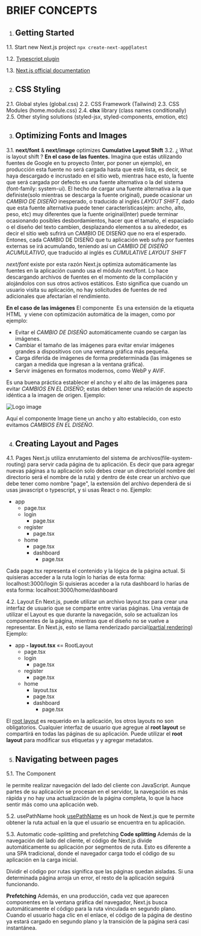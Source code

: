# BRIEF CONCEPTS

1. ## Getting Started

1.1. Start new Next.js project
`npx create-next-app@latest`

1.2. [Typescript plugin](https://nextjs.org/docs/app/building-your-application/configuring/typescript#typescript-plugin)

1.3. [Next.js official documentation](https://nextjs.org)

2. ## CSS Styling

2.1. Global styles (global.css)
2.2. CSS Framework (Tailwind)
2.3. CSS Modules (home.module.css)
2.4. **clsx** library (class names conditionally)
2.5. Other styling solutions (styled-jsx, styled-components, emotion, etc)

3. ## Optimizing Fonts and Images

3.1. **next/font** & **next/image** optimizes **Cumulative Layout Shift**
3.2. ¿ What is layout shift ?
**En el caso de las fuentes.**
Imagina que estás utilizando fuentes de Google en tu proyecto (Inter, por poner un ejemplo), en producción esta fuente no será cargada hasta que esté lista, es decir, se haya descargado e incrustado en el sitio web, mientras hace esto, la fuente que será cargada por defecto es una fuente alternativa o la del sistema (font-family: system-ui).
El hecho de cargar una fuente alternativa a la que definiste(solo mientras se descarga la fuente original), puede ocasionar un _CAMBIO DE DISEÑO_ inesperado, o traducido al inglés _LAYOUT SHIFT_, dado que esta fuente alternativa puede tener características(ejm: ancho, alto, peso, etc) muy diferentes que la fuente original(Inter) puede terminar ocasionando posibles desbordamientos, hacer que el tamaño, el espaciado o el diseño del texto cambien, desplazando elementos a su alrededor, es decir el sitio web sufrirá un CAMBIO DE DISEÑO que no era el esperado.
Entones, cada CAMBIO DE DISEÑO que tu aplicación web sufra por fuentes externas se irá acumulando, teniendo así un _CAMBIO DE DISEÑO ACUMULATIVO_, que traducido al inglés es _CUMULATIVE LAYOUT SHIFT_

_next/font_ existe por esta razón
Next.js optimiza automáticamente las fuentes en la aplicación cuando usa el módulo next/font. Lo hace descargando archivos de fuentes en el momento de la compilación y alojándolos con sus otros activos estáticos. Esto significa que cuando un usuario visita su aplicación, no hay solicitudes de fuentes de red adicionales que afectarían el rendimiento.

**En el caso de las imágenes**
El componente <Image />
Es una extensión de la etiqueta HTML <img> y viene con optimización automática de la imagen, como por ejemplo:

- Evitar el _CAMBIO DE DISEÑO_ automáticamente cuando se cargan las imágenes.
- Cambiar el tamaño de las imágenes para evitar enviar imágenes grandes a dispositivos con una ventana gráfica más pequeña.
- Carga diferida de imágenes de forma predeterminada (las imágenes se cargan a medida que ingresan a la ventana gráfica).
- Servir imágenes en formatos modernos, como WebP y AVIF.

Es una buena práctica establecer el ancho y el alto de las imágenes para evitar _CAMBIOS EN EL DISEÑO_; estas deben tener una relación de aspecto idéntica a la imagen de origen.
Ejemplo:

<Image
  src="/logo.svg"
  width={100}
  height={100}
  alt="Logo image"
/>

Aquí el componente Image tiene un ancho y alto establecido, con esto evitamos _CAMBIOS EN EL DISEÑO_.

4. ## Creating Layout and Pages

4.1. Pages
Next.js utiliza enrutamiento del sistema de archivos(file-system-routing) para servir cada página de tu aplicación.
Es decir que para agregar nuevas páginas a tu aplicación solo debes crear un directorio(el nombre del directorio será el nombre de la ruta) y dentro de éste crear un archivo que debe tener como nombre "page", la extensión del archivo dependerá de si usas javascript o typescript, y si usas React o no.
Ejemplo:

- app
  - page.tsx
  - login
    - page.tsx
  - register
    - page.tsx
  - home
    - page.tsx
    - dashboard
      - page.tsx

Cada page.tsx representa el contenido y la lógica de la página actual.
Si quisieras acceder a la ruta login lo harías de esta forma:
localhost:3000/login
Si quisieras acceder a la ruta dashboard lo harías de esta forma:
localhost:3000/home/dashboard

4.2. Layout
En Next.js, puede utilizar un archivo layout.tsx para crear una interfaz de usuario que se comparte entre varias páginas.
Una ventaja de utilizar el Layout es que durante la navegación, solo se actualizan los componentes de la página, mientras que el diseño no se vuelve a representar. En Next.js, esto se llama renderizado parcial([partial rendering](https://nextjs.org/docs/app/building-your-application/routing/linking-and-navigating#3-partial-rendering))
Ejemplo:

- app
  **- layout.tsx** «= RootLayout
  - page.tsx
  - login
    - page.tsx
  - register
    - page.tsx
  - home
    - layout.tsx
    - page.tsx
    - dashboard
      - page.tsx

El [root layout](https://nextjs.org/docs/app/building-your-application/routing/pages-and-layouts#root-layout-required) es requerido en la aplicación, los otros layouts no son obligatorios.
Cualquier interfaz de usuario que agregue al **root layout** se compartirá en todas las páginas de su aplicación. Puede utilizar el **root layout** para modificar sus etiquetas <html> y <body> y agregar metadatos.

5. ## Navigating between pages

5.1. The <Link /> Component

<Link /> le permite realizar navegación del lado del cliente con JavaScript. Aunque partes de su aplicación se procesan en el servidor, la navegación es más rápida y no hay una actualización de la página completa, lo que la hace sentir más como una aplicación web.
 
5.2. usePathName hook
[usePathName](https://nextjs.org/docs/app/api-reference/functions/use-pathname) es un hook de Next.js que te permite obtener la ruta actual en la que el usuario se encuentra en tu aplicación.

5.3. Automatic code-splitting and prefetching
**Code splitting**
Además de la navegación del lado del cliente, el código de Next.js divide automáticamente su aplicación por segmentos de ruta. Esto es diferente a una SPA tradicional, donde el navegador carga todo el código de su aplicación en la carga inicial.

Dividir el código por rutas significa que las páginas quedan aisladas. Si una determinada página arroja un error, el resto de la aplicación seguirá funcionando.

**Prefetching**
Además, en una producción, cada vez que aparecen componentes <Link> en la ventana gráfica del navegador, Next.js busca automáticamente el código para la ruta vinculada en segundo plano. Cuando el usuario haga clic en el enlace, el código de la página de destino ya estará cargado en segundo plano y la transición de la página será casi instantánea.
